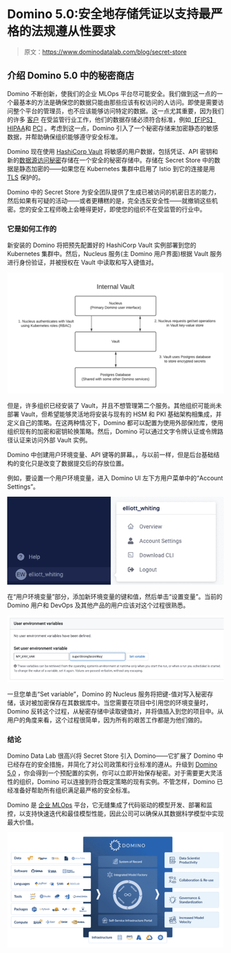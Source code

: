 # Domino 5.0:安全地存储凭证以支持最严格的法规遵从性要求

> 原文：<https://www.dominodatalab.com/blog/secret-store>

## 介绍 Domino 5.0 中的秘密商店

Domino 不断创新，使我们的企业 MLOps 平台尽可能安全。我们做到这一点的一个最基本的方法是确保您的数据只能由那些应该有权访问的人访问。即使是需要访问整个平台的管理员，也不应该能够访问特定的数据。这一点尤其重要，因为我们的许多 [客户](https://www.dominodatalab.com/customers) 在受监管行业工作，他们的数据存储必须符合标准，例如[【FIPS】](https://www.nist.gov/standardsgov/compliance-faqs-federal-information-processing-standards-fips)[HIPAA](https://www.hhs.gov/hipaa/index.html)和 [PCI](https://www.pcisecuritystandards.org/) 。考虑到这一点，Domino 引入了一个秘密存储来加密静态的敏感数据，并帮助确保组织能够遵守安全标准。

Domino 现在使用 [HashiCorp Vault](https://www.hashicorp.com/products/vault) 将敏感的用户数据，包括凭证、API 密钥和新的[数据源访问秘密](/blog/data-connectors)存储在一个安全的秘密存储中。存储在 Secret Store 中的数据是静态加密的——如果您在 Kubernetes 集群中启用了 Istio 到它的连接是用 [TLS](https://www.internetsociety.org/deploy360/tls/basics/) 保护的。

Domino 中的 Secret Store 为安全团队提供了生成已被访问的机密日志的能力，然后如果有可疑的活动——或者更糟糕的是，完全违反安全性——就撤销这些机密。您的安全工程师晚上会睡得更好，即使您的组织不在受监管的行业中。

### 它是如何工作的

新安装的 Domino 将把预先配置好的 HashiCorp Vault 实例部署到您的 Kubernetes 集群中。然后，Nucleus 服务(主 Domino 用户界面)根据 Vault 服务进行身份验证，并被授权在 Vault 中读取和写入键值对。

![SS1b](img/e732a6d83bcece6b2fee441c5d9bb4ba.png)

但是，许多组织已经安装了 Vault，并且不想管理第二个服务。其他组织可能尚未部署 Vault，但希望能够灵活地将安装与现有的 HSM 和 PKI 基础架构相集成，并定义自己的策略。在这两种情况下，Domino 都可以配置为使用外部保险库，使用组织现有的加密和密钥轮换策略。然后，Domino 可以通过文字令牌认证或令牌路径认证来访问外部 Vault 实例。

Domino 中创建用户环境变量、API 键等的屏幕。，与以前一样，但是后台基础结构的变化只是改变了数据提交后的存放位置。

例如，要设置一个用户环境变量，进入 Domino UI 左下方用户菜单中的“Account Settings”。

![Account Settings navigation](img/7cabaf4f523411396ec9addfe5f20651.png)

在“用户环境变量”部分，添加新环境变量的键和值，然后单击“设置变量”。当前的 Domino 用户和 DevOps 及其他产品的用户应该对这个过程很熟悉。

![Set the user environment variable](img/e1bb14b79747e946c977abd96fb2defb.png)

一旦您单击“Set variable”，Domino 的 Nucleus 服务将把键-值对写入秘密存储，该对被加密保存在其数据库中。当您需要在项目中引用您的环境变量时，Domino 反转这个过程，从秘密存储中读取键值对，并将值插入到您的项目中。从用户的角度来看，这个过程很简单，因为所有的艰苦工作都是为他们做的。

### 结论

Domino Data Lab 很高兴将 Secret Store 引入 Domino——它扩展了 Domino 中已经存在的安全措施，并简化了对公司政策和行业标准的遵从。升级到 [Domino 5.0](https://www.dominodatalab.com/resources/introducing-domino-5.0) ，你会得到一个预配置的实例，你可以立即开始保存秘密。对于需要更大灵活性的组织，Domino 可以连接到符合既定策略的现有实例。不管怎样，Domino 已经准备好帮助所有组织满足最严格的安全标准。

Domino 是 [企业 MLOps](https://www.dominodatalab.com/resources/a-guide-to-enterprise-mlops/) 平台，它无缝集成了代码驱动的模型开发、部署和监控，以支持快速迭代和最佳模型性能，因此公司可以确保从其数据科学模型中实现最大价值。

![5-png](img/80079ee8744686d16915b05e7bff1527.png)